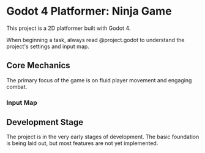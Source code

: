 # Godot 4 Platformer: Ninja Game

This project is a 2D platformer built with Godot 4.

When beginning a task, always read @project.godot to understand the project's settings and input map.

## Core Mechanics

The primary focus of the game is on fluid player movement and engaging combat.

### Input Map

## Development Stage

The project is in the very early stages of development. The basic foundation is being laid out, but most features are not yet implemented.
